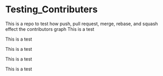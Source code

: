 # Testing_Contributers
This is a repo to test how push, pull request, merge, rebase, and squash effect the contributors graph
This is a test

This is a test

This is a test

This is a test

This is a test

